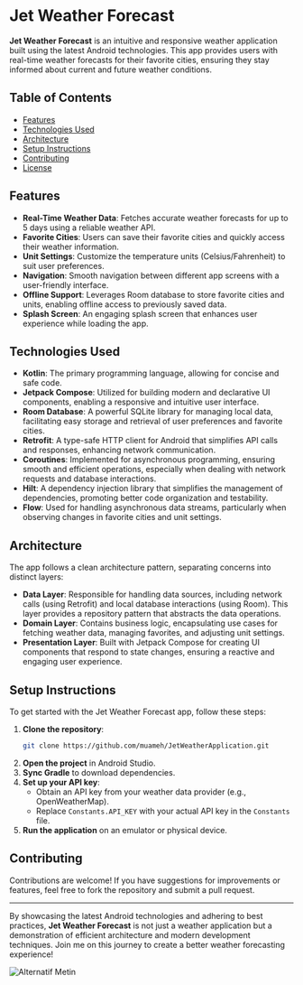 # Jet Weather Forecast

**Jet Weather Forecast** is an intuitive and responsive weather application built using the latest Android technologies. This app provides users with real-time weather forecasts for their favorite cities, ensuring they stay informed about current and future weather conditions.

## Table of Contents

- [Features](#features)
- [Technologies Used](#technologies-used)
- [Architecture](#architecture)
- [Setup Instructions](#setup-instructions)
- [Contributing](#contributing)
- [License](#license)

## Features

- **Real-Time Weather Data**: Fetches accurate weather forecasts for up to 5 days using a reliable weather API.
- **Favorite Cities**: Users can save their favorite cities and quickly access their weather information.
- **Unit Settings**: Customize the temperature units (Celsius/Fahrenheit) to suit user preferences.
- **Navigation**: Smooth navigation between different app screens with a user-friendly interface.
- **Offline Support**: Leverages Room database to store favorite cities and units, enabling offline access to previously saved data.
- **Splash Screen**: An engaging splash screen that enhances user experience while loading the app.

## Technologies Used

- **Kotlin**: The primary programming language, allowing for concise and safe code.
- **Jetpack Compose**: Utilized for building modern and declarative UI components, enabling a responsive and intuitive user interface.
- **Room Database**: A powerful SQLite library for managing local data, facilitating easy storage and retrieval of user preferences and favorite cities.
- **Retrofit**: A type-safe HTTP client for Android that simplifies API calls and responses, enhancing network communication.
- **Coroutines**: Implemented for asynchronous programming, ensuring smooth and efficient operations, especially when dealing with network requests and database interactions.
- **Hilt**: A dependency injection library that simplifies the management of dependencies, promoting better code organization and testability.
- **Flow**: Used for handling asynchronous data streams, particularly when observing changes in favorite cities and unit settings.

## Architecture

The app follows a clean architecture pattern, separating concerns into distinct layers:

- **Data Layer**: Responsible for handling data sources, including network calls (using Retrofit) and local database interactions (using Room). This layer provides a repository pattern that abstracts the data operations.
- **Domain Layer**: Contains business logic, encapsulating use cases for fetching weather data, managing favorites, and adjusting unit settings.
- **Presentation Layer**: Built with Jetpack Compose for creating UI components that respond to state changes, ensuring a reactive and engaging user experience.

## Setup Instructions

To get started with the Jet Weather Forecast app, follow these steps:

1. **Clone the repository**:
    ```bash
    git clone https://github.com/muameh/JetWeatherApplication.git
    ```
2. **Open the project** in Android Studio.
3. **Sync Gradle** to download dependencies.
4. **Set up your API key**:
    - Obtain an API key from your weather data provider (e.g., OpenWeatherMap).
    - Replace `Constants.API_KEY` with your actual API key in the `Constants` file.
5. **Run the application** on an emulator or physical device.

## Contributing

Contributions are welcome! If you have suggestions for improvements or features, feel free to fork the repository and submit a pull request.

---

By showcasing the latest Android technologies and adhering to best practices, **Jet Weather Forecast** is not just a weather application but a demonstration of efficient architecture and modern development techniques. Join me on this journey to create a better weather forecasting experience!

![Alternatif Metin]("screenShots\Screenshot_1729440292.png")
